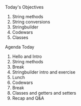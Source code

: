 Today's Objectives

1. String methods
2. String conversions
3. Stringbuilder
4. Codewars
5. Classes

Agenda Today

1. Hello and Intro
2. String methods
3. Break
4. Stringbuilder intro and exercise
5. Lunch
6. Codewars
7. Break
8. Classes and getters and setters
9. Recap and Q&A